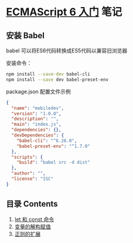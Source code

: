 # [ECMAScript 6 入门](http://es6.ruanyifeng.com/) 笔记

## 安装 Babel 

babel 可以将ES6代码转换成ES5代码以兼容旧浏览器

安装命令：

```sh
npm install --save-dev babel-cli
npm install --save dev babel-preset-env
```

package.json 配置文件示例

```json
{
  "name": "mobiledev",
  "version": "1.0.0",
  "description": "",
  "main": "index.js",
  "dependencies": {},
  "devDependencies": {
    "babel-cli": "^6.26.0",
    "babel-preset-env": "^1.7.0"
  },
  "scripts": {
    "build": "babel src -d dist"
  },
  "author": "",
  "license": "ISC"
}
``` 

## 目录 Contents

1. [let 和 const 命令](let/)
1. [变量的解构赋值](destructuring/readme.md)
1. [正则的扩展](regex/)